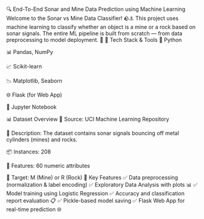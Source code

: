 🔍 End-To-End Sonar and Mine Data Prediction using Machine Learning
Welcome to the Sonar vs Mine Data Classifier! 🪨⚓ This project uses machine learning to classify whether an object is a mine or a rock based on sonar signals. The entire ML pipeline is built from scratch — from data preprocessing to model deployment. 🚀
🧠 Tech Stack & Tools
🐍 Python

📊 Pandas, NumPy

📈 Scikit-learn

📉 Matplotlib, Seaborn

🌐 Flask (for Web App)

🧪 Jupyter Notebook

📊 Dataset Overview
📌 Source: UCI Machine Learning Repository

🧾 Description: The dataset contains sonar signals bouncing off metal cylinders (mines) and rocks.

📦 Instances: 208

🧬 Features: 60 numeric attributes

🎯 Target: M (Mine) or R (Rock)
🔧 Key Features
✅ Data preprocessing (normalization & label encoding)
✅ Exploratory Data Analysis with plots 📊
✅ Model training using Logistic Regression
✅ Accuracy and classification report evaluation 📋
✅ Pickle-based model saving
✅ Flask Web App for real-time prediction 🌐

